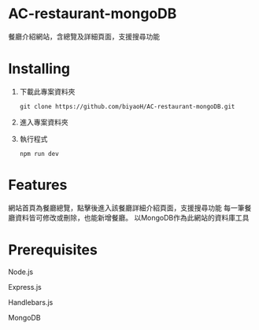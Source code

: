 # AC-restaurant-mongoDB
餐廳介紹網站，含總覽及詳細頁面，支援搜尋功能

# Installing
1. 下載此專案資料夾

    ```
    git clone https://github.com/biyaoH/AC-restaurant-mongoDB.git
    ```

2. 進入專案資料夾
3. 執行程式
    ```
    npm run dev
    ```

# Features
網站首頁為餐廳總覽，點擊後進入該餐廳詳細介紹頁面，支援搜尋功能
每一筆餐廳資料皆可修改或刪除，也能新增餐廳。
以MongoDB作為此網站的資料庫工具

# Prerequisites
Node.js

Express.js

Handlebars.js

MongoDB
